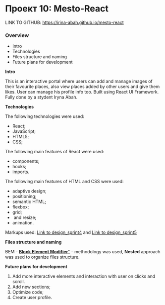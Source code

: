 # Проект 10: Mesto-React

LINK TO GITHUB: https://irina-abah.github.io/mesto-react

### Overview
* Intro
* Technologies
* Files structure and naming
* Future plans for development

**Intro**

This is an interactive portal where users can add and manage images of their favourite places, also view places added by other users and give them likes. User can manage his profile info too. Built using React UI Framework. Fully done by a stydent Iryna Abah.

**Technologies**

The following technologies were used:

* React;
* JavaScript;
* HTML5;
* CSS;

The following main features of React were used:
* components;
* hooks;
* imports.

The following main features of HTML and CSS were used:
* adaptive design;
* positioning;
* semantic HTML;
* flexbox;
* grid;
* <img> and <background> resize;
* animation.


Markups used: [Link to design_sprint4](https://www.figma.com/file/StZjf8HnoeLdiXS7dYrLAh/JavaScript.-Sprint-4) and [Link to design_sprint5](https://www.figma.com/file/nlYpT4VhFiwimn2YlncrcF/JavaScript.-Sprint-5)

**Files structure and naming**

BEM - [**Block Element Modifier**"](https://en.bem.info/methodology/) - methodology was used, **Nested** approach was used to organize files structure.

**Future plans for development**

1. Add more interactive elements and interaction with user on clicks and scroll.
2. Add new sections;
3. Optimize code;
4. Create user profile.